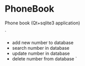# PhoneBook
Phone book (Qt+sqlite3 application)

`
- add new number to database
- search number in database
- update number in database
- delete number from database
`

